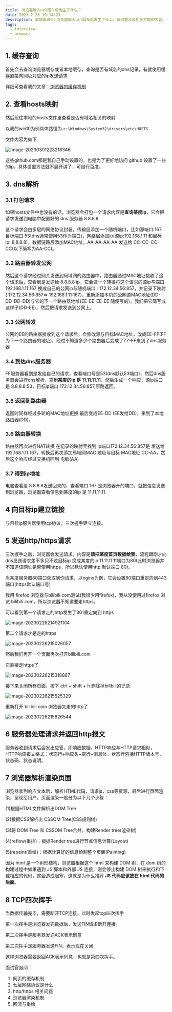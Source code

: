 ```yaml
---
title: 浏览器输入url回车后发生了什么？
date: 2023-2-26 19:14:23
description: 前端面试0：浏览器输入url回车后发生了什么。该问题涉及到多方面的内容，包括网络的七层模型、浏览器缓存机制、tcp、udp、http/https、浏览器的渲染机制等。
tags:
  - interview
  - browser
---
```




## 1. 缓存查询

首先会去查询浏览器缓存或者本地缓存，查询是否有域名的dns记录，有就使用缓存直接向网址对应的ip发送请求

详细可查看我的文章：[浏览器的缓存机制](./browsercache)



## 2. 查看hosts映射

然后前往本地的hosts文件里查看是否有域名相关的映射

以我的win10为例具体路径为 `c:\Windows\System32\drivers\etc\HOSTS`

文件内容为如下

![image-20230301223216346](https://thumbsnap.com/i/vjHK1gkX.png)

这些github.com都是我自己手动设置的，也是为了更好地访问 github 设置了一些的ip，具体设置方法就不展开讲了，可自行百度。



## 3. dns解析



### 3.1 打包请求



如果hosts文件中也没有的话，浏览器会打包一个请求内容是**查询某度ip**，它会把请求发送到电脑中配置好的 dns 服务器 8.8.8.8

这个请求会由多层的网络协议封装，传输层添加一个随机端口，比如源端口:167 目标端口:53(dns通常使用53作为端口)，网络层添加ip(源ip:192.168.1.11 和目标ip: 8.8.8.8)，数据链路层添加MAC地址，AA-AA-AA-AA 发送给 CC-CC-CC-CC(以下简写为AA-CC)。



### 3.2 路由器转发公网



然后这个请求经过网关发送到局域网的路由器中，路由器通过MAC地址接收了这个请求后，查看到是发送给 8.8.8.8 ip，它会做一个转换将这个请求的源ip与端口 192.168.1.11:167 换成自己的公网ip与随机端口 : 172.12.34.56:857，并记录下映射 ( 172.12.34.56:857=> 192.168.1.11:167)，重新添加本机的公网源MAC地址(DD-DD-DD-DD)与它的下一个路由器地址(EE-EE-EE-EE 随便写的)，我们把它简写成这样子(DD-EE)，然后把请求发送到公网上。

### 3.3 公网转发

公网的EE的路由器接收到这个请求后，会修改源与目标MAC地址，改成EE-FF(FF为下一个路由器的地址)，经过不知道多少个路由器后变成了ZZ-FF来到了dns服务器

### 3.4  到达dns服务器

FF服务器看到是发给自己的请求，查看端口号是53(dns默认53端口)，然后dns服务器会进行dns解析，查到**某度的ip 是 11.11.11.11**，然后生成一个响应，源ip端口是 8.8.8.8:53，目标ip端口 172.12.34.56:857,原路返回。

### 3.5 返回到路由器

返回时同样经过多轮的MAC地址更换 最后变成EE-DD (EE发给DD)，来到了本地路由器(DD)。

### 3.6 路由器转换

路由器再次进行NAT转换 在记录的映射里找到 ip端口172.12.34.56:857是 发送给 192.168.1.11:167，转换后再次添加局域网MAC 地址与目标 MAC地址 CC-AA，然后这个响应经过交换机回到 电脑(AA)

### 3.7 得到ip地址

电脑查看是 8.8.8.8发送回来的，查看端口 167 是浏览器开的端口，就把信息发送到浏览器，浏览器查看信息到某度的ip 是 11.11.11.11.



## 4 向目标ip建立链接

与目标ip服务器使用tcp协议，三次握手建立连接。



## 5 发送http/https请求

三次握手之后，浏览器会发送请求，内容是**请把某度首页数据给我**，流程跟刚才向dns发送请求差不多只不过目标ip 换成某度的ip 11.11.11.11端口为80(此时浏览器并不知道该网址是否使用https，所以默认使用http 默认端口 80)。

当某度服务器80端口获取到你请求，以nginx为例，它会设置80端口重定向到443端口(https默认端口号)

我用 firefox 浏览器与bilibili.com测试(我很少用firefox)，我从没使用过firefox 浏览 bilibili.com，所以浏览器不知道要走https。

可以看到第一个请求走的http发生了301重定向到 https

![image-20230226214921104](https://thumbsnap.com/i/FmZW1mCe.png)

第二个请求才是走的https

![image-20230226215026057](https://thumbsnap.com/i/APz5xwtk.png)

然后我们再开一个页面再次打开bilibili.com

它直接走https了

![image-20230226215318867](https://thumbsnap.com/i/ShvnuCma.png)

接下来关闭所有页面，按下 ctrl + shift + h 删除掉bilibili的记录

![image-20230226215525329](https://thumbsnap.com/i/ARyXa59N.png)

重新打开 bilibili.com 浏览器又走的http了

![image-20230226215826544](https://thumbsnap.com/i/RB8ZJrmp.png)



## 6 服务器处理请求并返回http报文

服务器收到请求后会发出应答，即响应数据。HTTP响应与HTTP请求相似， HTTP响应报文格式：状态行+响应头+空行+消息体，状态行包括HTTP版本号、状态码、状态说明。



## 7 浏览器解析渲染页面

浏览器拿到响应文本后，解析HTML代码，请求js，css等资源，最后进行页面渲染，呈现给用户。页面渲染一般分为以下几个步骤：

(1)根据HTML文件解析出DOM Tree

(2)根据CSS解析出 CSSOM Tree(CSS规则树)

(3)将 DOM Tree 和 CSSOM Tree合并，构建Render tree(渲染树)

(4)reflow(重排)：根据Render tree进行节点信息计算(Layout)

(5)repaint(重绘)：根据计算好的信息绘制整个页面(Painting)

因为 html 是一个树形结构，浏览器根据这个 html 来构建 DOM 树，在 dom 树的构建过程中如果遇到 JS 脚本和外部 JS 连接，则会停止构建 DOM 树来执行和下载相应的代码，这会造成阻塞，这就是为什么推荐 **JS 代码应该放在 html 代码的后面**。





## 8 TCP四次挥手

当数据传输完毕，需要断开TCP连接，此时发起tcp四次挥手

第一次挥手是浏览器发完数据后，发送FIN请求断开连接。

第二次挥手是服务器发送ACK表示同意

第三次挥手是服务器发送FIN，表示现在关闭

这样浏览器需要返回ACK表示同意，也就是第四次挥手。



面试官追问：

1. 网页的缓存机制
2. 七层网络协议是什么
3. http/https 相关问题
4. 浏览器渲染机制
5. 回流与重绘
